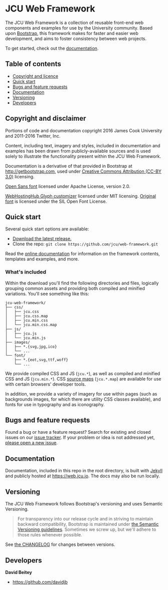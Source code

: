 # JCU Web Framework

The JCU Web Framework is a collection of reusable front-end web components and
examples for use by the University community. Based upon
[Bootstrap](http://getbootstrap.com), this framework makes for faster and easier
web development, and aims to foster consistency between web projects.

To get started, check out the [documentation](https://web.jcu.io).

## Table of contents

- [Copyright and licence](#copyright-and-licence)
- [Quick start](#quick-start)
- [Bugs and feature requests](#bugs-and-feature-requests)
- [Documentation](#documentation)
- [Versioning](#versioning)
- [Developers](#developers)

## Copyright and disclaimer

Portions of code and documentation copyright 2016 James Cook University and
2011-2016 Twitter, Inc.

Content, including text, imagery and styles, included in documentation and
examples has been drawn from publicly-available sources and is used solely to
illustrate the functionality present within the JCU Web Framework.

Documentation is a derivative of that provided in Bootstrap at
<http://getbootstrap.com>, used under [Creative Commons
Attribution (CC-BY 3.0)](https://creativecommons.org/licenses/by/3.0/) licensing.

[Open Sans font](https://www.google.com/fonts/specimen/Open+Sans) licensed under
Apache License, version 2.0.

[WebHostingHub Glyph
customizer](https://github.com/gustavohenke/webhostinghub-glyphs) licensed under
MIT licensing. [Original font](http://www.webhostinghub.com/glyphs/#howToUse) is
licensed under the SIL Open Font License.


## Quick start

Several quick start options are available:

- [Download the latest release.](https://github.com/jcu/web-framework/releases)
- Clone the repo: `git clone https://github.com/jcu/web-framework.git`

Read the [online documentation](https://web.jcu.io) for information on the
framework contents, templates and examples, and more.

### What's included

Within the download you'll find the following directories and files, logically
grouping common assets and providing both compiled and minified variations.
You'll see something like this:

```
jcu-web-framework/
├── css/
│   ├── jcu.css
│   ├── jcu.css.map
│   ├── jcu.min.css
│   └── jcu.min.css.map
├── js/
│   ├── jcu.js
│   └── jcu.min.js
├── images/
│   ├── *.{svg,jpg,ico}
│   └── ...
└── font/
    ├── *.{eot,svg,ttf,woff}
    └── ...
```

We provide compiled CSS and JS (`jcu.*`), as well as compiled and minified
CSS and JS (`jcu.min.*`). CSS [source
maps](https://developer.chrome.com/devtools/docs/css-preprocessors)
(`jcu.*.map`) are available for use with certain browsers' developer
tools.

In addition, we provide a variety of imagery for use within pages (such as
backgrounds images, for which there are utility CSS classes available), and
fonts for use in typography and as iconography.

## Bugs and feature requests

Found a bug or have a feature request? Search for existing and closed issues on
our [issue tracker](https://github.com/jcu/web-framework/issues).
If your problem or idea is not addressed yet, [please open a new
issue](https://github.com/jcu/web-framework/issues/new).


## Documentation

Documentation, included in this repo in the root directory, is built with
[Jekyll](http://jekyllrb.com) and publicly hosted at <https://web.jcu.io>. The
docs may also be run locally.


## Versioning

The JCU Web Framework follows Bootstrap's versioning and uses Semantic
Versioning.

> For transparency into our release cycle and in striving to maintain backward
compatibility, Bootstrap is maintained under [the Semantic Versioning
guidelines](http://semver.org/). Sometimes we screw up, but we'll adhere to
those rules whenever possible.

See [the
CHANGELOG](https://github.com/jcu/web-framework/blob/master/CHANGELOG.md) for
changes between versions.

## Developers

**David Beitey**

- <https://github.com/davidjb>
